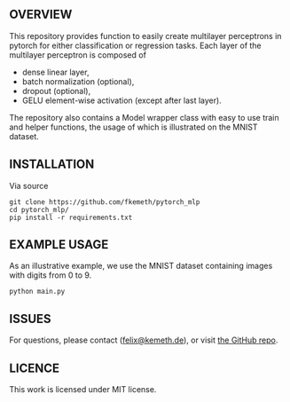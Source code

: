 OVERVIEW
---------

This repository provides function to easily create multilayer perceptrons in pytorch for either
classification or regression tasks. Each layer of the multilayer perceptron is composed of

- dense linear layer,
- batch normalization (optional),
- dropout (optional),
- GELU element-wise activation (except after last layer).

The repository also contains a Model wrapper class with easy to use train and helper functions,
the usage of which is illustrated on the MNIST dataset.

INSTALLATION
---------

Via source

    git clone https://github.com/fkemeth/pytorch_mlp
    cd pytorch_mlp/
    pip install -r requirements.txt

EXAMPLE USAGE
---------

As an illustrative example, we use the MNIST dataset containing images with digits from 0 to 9.

    python main.py


ISSUES
---------

For questions, please contact (<felix@kemeth.de>), or visit [the GitHub repo](https://github.com/fkemeth/pytorch_mlp).




LICENCE
---------


This work is licensed under MIT license.
